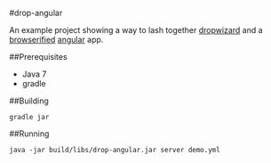 #drop-angular

An example project showing a way to lash together [dropwizard](http://dropwizard.io) and a [browserified](http://browserify.org) [angular](https://angularjs.org) app.

##Prerequisites

* Java 7
* gradle

##Building

```
gradle jar
````

##Running

```
java -jar build/libs/drop-angular.jar server demo.yml
```
